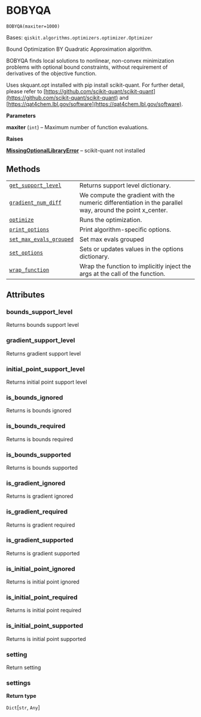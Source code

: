 # BOBYQA

<span id="undefined" />

`BOBYQA(maxiter=1000)`

Bases: `qiskit.algorithms.optimizers.optimizer.Optimizer`

Bound Optimization BY Quadratic Approximation algorithm.

BOBYQA finds local solutions to nonlinear, non-convex minimization problems with optional bound constraints, without requirement of derivatives of the objective function.

Uses skquant.opt installed with pip install scikit-quant. For further detail, please refer to [https://github.com/scikit-quant/scikit-quant](https://github.com/scikit-quant/scikit-quant) and [https://qat4chem.lbl.gov/software](https://qat4chem.lbl.gov/software).

**Parameters**

**maxiter** (`int`) – Maximum number of function evaluations.

**Raises**

[**MissingOptionalLibraryError**](qiskit.aqua.MissingOptionalLibraryError#qiskit.aqua.MissingOptionalLibraryError "qiskit.aqua.MissingOptionalLibraryError") – scikit-quant not installed

## Methods

|                                                                                                                                                                                                            |                                                                                                           |
| ---------------------------------------------------------------------------------------------------------------------------------------------------------------------------------------------------------- | --------------------------------------------------------------------------------------------------------- |
| [`get_support_level`](qiskit.algorithms.optimizers.BOBYQA.get_support_level#qiskit.algorithms.optimizers.BOBYQA.get_support_level "qiskit.algorithms.optimizers.BOBYQA.get_support_level")                 | Returns support level dictionary.                                                                         |
| [`gradient_num_diff`](qiskit.algorithms.optimizers.BOBYQA.gradient_num_diff#qiskit.algorithms.optimizers.BOBYQA.gradient_num_diff "qiskit.algorithms.optimizers.BOBYQA.gradient_num_diff")                 | We compute the gradient with the numeric differentiation in the parallel way, around the point x\_center. |
| [`optimize`](qiskit.algorithms.optimizers.BOBYQA.optimize#qiskit.algorithms.optimizers.BOBYQA.optimize "qiskit.algorithms.optimizers.BOBYQA.optimize")                                                     | Runs the optimization.                                                                                    |
| [`print_options`](qiskit.algorithms.optimizers.BOBYQA.print_options#qiskit.algorithms.optimizers.BOBYQA.print_options "qiskit.algorithms.optimizers.BOBYQA.print_options")                                 | Print algorithm-specific options.                                                                         |
| [`set_max_evals_grouped`](qiskit.algorithms.optimizers.BOBYQA.set_max_evals_grouped#qiskit.algorithms.optimizers.BOBYQA.set_max_evals_grouped "qiskit.algorithms.optimizers.BOBYQA.set_max_evals_grouped") | Set max evals grouped                                                                                     |
| [`set_options`](qiskit.algorithms.optimizers.BOBYQA.set_options#qiskit.algorithms.optimizers.BOBYQA.set_options "qiskit.algorithms.optimizers.BOBYQA.set_options")                                         | Sets or updates values in the options dictionary.                                                         |
| [`wrap_function`](qiskit.algorithms.optimizers.BOBYQA.wrap_function#qiskit.algorithms.optimizers.BOBYQA.wrap_function "qiskit.algorithms.optimizers.BOBYQA.wrap_function")                                 | Wrap the function to implicitly inject the args at the call of the function.                              |

## Attributes

<span id="undefined" />

### bounds\_support\_level

Returns bounds support level

<span id="undefined" />

### gradient\_support\_level

Returns gradient support level

<span id="undefined" />

### initial\_point\_support\_level

Returns initial point support level

<span id="undefined" />

### is\_bounds\_ignored

Returns is bounds ignored

<span id="undefined" />

### is\_bounds\_required

Returns is bounds required

<span id="undefined" />

### is\_bounds\_supported

Returns is bounds supported

<span id="undefined" />

### is\_gradient\_ignored

Returns is gradient ignored

<span id="undefined" />

### is\_gradient\_required

Returns is gradient required

<span id="undefined" />

### is\_gradient\_supported

Returns is gradient supported

<span id="undefined" />

### is\_initial\_point\_ignored

Returns is initial point ignored

<span id="undefined" />

### is\_initial\_point\_required

Returns is initial point required

<span id="undefined" />

### is\_initial\_point\_supported

Returns is initial point supported

<span id="undefined" />

### setting

Return setting

<span id="undefined" />

### settings

**Return type**

`Dict`\[`str`, `Any`]
